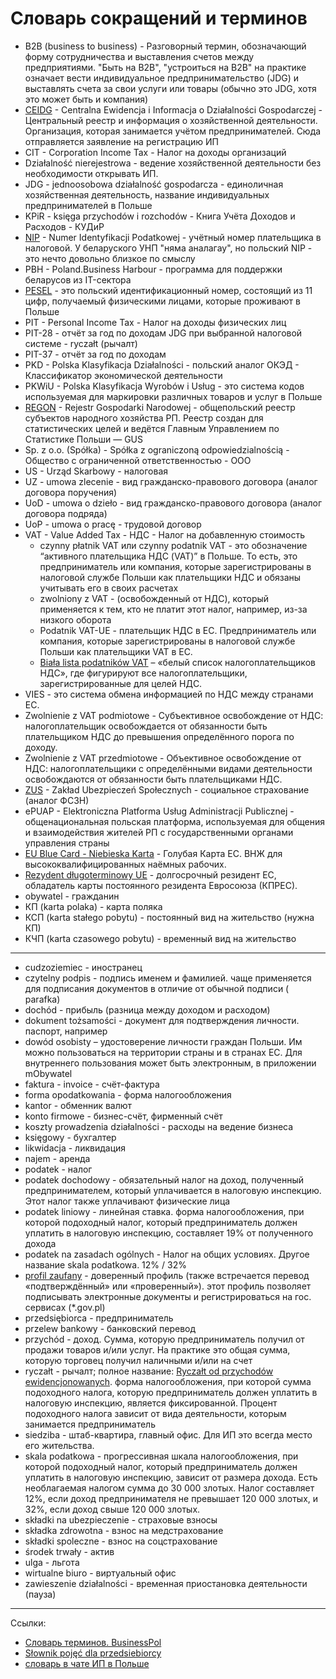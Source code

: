 # Словарь сокращений и терминов

- B2B (business to business) - Разговорный термин, обозначающий форму сотрудничества и выставления счетов между
  предприятиями. "Быть на B2B", "устроиться на B2B" на практике означает вести индивидуальное предпринимательство (JDG) и выставлять
  счета за свои услуги или товары (обычно это JDG, хотя это может быть и компания)
- [CEIDG][1] - Centralna Ewidencja i Informacja o Działalności Gospodarczej - Центральный реестр и информация о
  хозяйственной деятельности. Организация, которая занимается учётом предпринимателей. Сюда отправляется заявление на
  регистрацию ИП
- CIT - Corporation Income Tax - Налог на доходы организаций
- Działalność nierejestrowa - ведение хозяйственной деятельности без необходимости открывать ИП.
- JDG - jednoosobowa działalność gospodarcza - единоличная хозяйственная деятельность, название индивидуальных
  предпринимателей в Польше
- KPiR - księga przychodów i rozchodów - Книга Учёта Доходов и Расходов - КУДиР
- [NIP][2] - Numer Identyfikacji Podatkowej - учётный номер плательщика в налоговой. У беларуского УНП "няма аналагау",
  но польский NIP - это нечто довольно близкое по смыслу
- PBH - Poland.Business Harbour - программа для поддержки беларусов из IT-сектора
- [PESEL][3] - это польский идентификационный номер, состоящий из 11 цифр, получаемый физическими лицами, которые
  проживают в Польше
- PIT - Personal Income Tax - Налог на доходы физических лиц
- PIT-28 - отчёт за год по доходам JDG при выбранной налоговой системе - ryczałt (рычалт)
- PIT-37 - отчёт за год по доходам
- PKD - Polska Klasyfikacja Działalności - польский аналог ОКЭД - Классификатор экономической деятельности
- PKWiU - Polska Klasyfikacja Wyrobów i Usług - это система кодов используемая для маркировки различных товаров и услуг
  в Польше
- [REGON][4] - Rejestr Gospodarki Narodowej - общепольский реестр субъектов народного хозяйства РП. Реестр создан для
  статистических целей и ведётся Главным Управлением по Статистике Польши — GUS
- Sp. z o.o. (Spółka) - Spółka z ograniczoną odpowiedzialnością - Общество с ограниченной ответственностью - ООО
- US - Urząd Skarbowy - налоговая
- UZ - umowa zlecenie - вид гражданско-правового договора (аналог договора поручения)
- UoD - umowa o dzieło - вид гражданско-правового договора (аналог договора подряда)
- UoP - umowa o pracę - трудовой договор
- VAT - Value Added Tax - НДС - Налог на добавленную стоимость
    - czynny płatnik VAT или czynny podatnik VAT - это обозначение “активного плательщика НДС (VAT)” в Польше. То есть, это предприниматель или компания,
      которые зарегистрированы в налоговой службе Польши как плательщики НДС и обязаны учитывать его в своих
      расчетах
    - zwolniony z VAT - (освобожденный от НДС), который применяется к тем, кто не платит этот налог, например, из-за
      низкого оборота
    - Podatnik VAT-UE - плательщик НДС в ЕС. Предприниматель или компания, которые зарегистрированы в налоговой службе Польши как плательщики VAT в ЕС.
    - [Biała lista podatników VAT][5] – «белый список налогоплательщиков НДС», где фигурируют все налогоплательщики, зарегистрированные для целей НДС.
- VIES - это система обмена информацией по НДС между странами ЕС.
- Zwolnienie z VAT podmiotowe - Субъективное освобождение от НДС: налогоплательщик освобождается от обязанности быть плательщиком НДС до превышения определённого порога по доходу.
- Zwolnienie z VAT przedmiotowe - Объективное освобождение от НДС: налогоплательщики с определёнными видами деятельности освобождаются от обязанности быть плательщиками НДС.
- [ZUS][6] - Zakład Ubezpieczeń Społecznych - социальное страхование (аналог ФСЗН)
- ePUAP - Elektroniczna Platforma Usług Administracji Publicznej - общенациональная польская платформа, используемая для
  общения и взаимодействия жителей РП с государственными органами управления страны
- [EU Blue Card - Niebieska Karta][7] - Голубая Карта ЕС. ВНЖ для высококвалифицированных наёмных рабочих.
- [Rezydent długoterminowy UE][8] - долгосрочный резидент ЕС, обладатель карты постоянного резидента Евросоюза (КПРЕС).
- obywatel - гражданин
- КП (karta polaka) - карта поляка
- КСП (karta stałego pobytu) - постоянный вид на жительство (нужна КП)
- КЧП (karta czasowego pobytu) - временный вид на жительство

---

- cudzoziemiec - иностранец
- czytelny podpis - подпись именем и фамилией. чаще применяется для подписания документов в отличие от обычной подписи (
  parafka)
- dochód - прибыль (разница между доходом и расходом)
- dokument tożsamości - документ для подтверждения личности. паспорт, например
- dowód osobisty – удостоверение личности граждан Польши. Им можно пользоваться на территории страны и в странах ЕС. Для
  внутреннего пользования может быть электронным, в приложении mObywatel
- faktura - invoice - счёт-фактура
- forma opodatkowania - форма налогообложения
- kantor - обменник валют
- konto firmowe - бизнес-счёт, фирменный счёт
- koszty prowadzenia działalności - расходы на ведение бизнеса
- księgowy - бухгалтер
- likwidacja - ликвидация
- najem  - аренда
- podatek - налог
- podatek dochodowy - обязательный налог на доход, полученный предпринимателем, который уплачивается в налоговую
  инспекцию. Этот налог также уплачивают физические лица
- podatek liniowy - линейная ставка. форма налогообложения, при которой подоходный налог, который предприниматель должен
  уплатить в налоговую инспекцию, составляет 19% от полученного дохода
- podatek na zasadach ogólnych - Налог на общих условиях. Другое название skala podatkowa. 12% / 32%
- [profil zaufany][9] - доверенный профиль (также встречается перевод «подтверждённый» или «проверенный»). этот профиль
  позволяет подписывать электронные документы и регистрироваться на гос. сервисах (*.gov.pl)
- przedsiębiorca - предприниматель
- przelew bankowy - банковский перевод
- przychód - доход. Сумма, которую предприниматель получил от продажи товаров и/или услуг. На практике это общая сумма,
  которую торговец получил наличными и/или на счет
- ryczałt - рычалт; полное название: [Ryczałt od przychodów ewidencjonowanych][10]. форма налогообложения, при которой сумма подоходного налога, которую предприниматель
  должен уплатить в налоговую инспекцию, является фиксированной. Процент подоходного налога зависит от вида
  деятельности, которым занимается предприниматель
- siedziba - штаб-квартира, главный офис. Для ИП это всегда место его жительства.
- skala podatkowa - прогрессивная шкала налогообложения, при которой подоходный налог, который предприниматель должен
  уплатить в налоговую инспекцию, зависит от размера дохода. Есть необлагаемая налогом сумма до 30 000 злотых.
  Налог составляет 12%, если доход предпринимателя не превышает 120 000 злотых, и 32%, если доход свыше 120 000 злотых.
- składki na ubezpieczenie - страховые взносы
- składka zdrowotna - взнос на медстрахование
- składki spoleczne - взнос на соцстрахование
- środek trwały - актив
- ulga - льгота
- wirtualne biuro - виртуальный офис
- zawieszenie działalności - временная приостановка деятельности (пауза)

---
Ссылки:

- [Cловарь терминов. BusinessPol](https://bizpol.pro/slovar-terminov/)
- [Słownik pojęć dla przedsiebiorcy](https://ladnepodatki.pl/slownik-pojec-dla-przedsiebiorcy)
- [словарь в чате ИП в Польше](https://t.me/JDG_PBH/13101)

<!-- resources -->

[1]: https://aplikacja.ceidg.gov.pl/CEIDG/Index.aspx
[2]: https://mojafirma.org/nomer-nip-v-polshe
[3]: pesel.md
[4]: https://mojafirma.org/chto-takoe-nomer-regon-v-polshe
[5]: https://www.biznes.gov.pl/pl/portal/00226
[6]: zus.md
[7]: https://infoopt.pl/praca-wysokie-kwalifikacje-blue-card/
[8]: https://infoopt.pl/rezydent-dlugoterminowy-ue/
[9]: pz.md
[10]: https://www.biznes.gov.pl/pl/portal/00263
